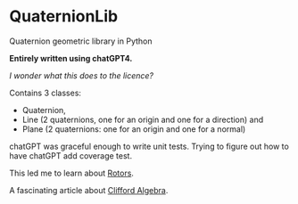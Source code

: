 # QuaternionLib
Quaternion geometric library in Python

**Entirely written using chatGPT4.**

_I wonder what this does to the licence?_

Contains 3 classes:
- Quaternion,
- Line (2 quaternions, one for an origin and one for a direction) and
- Plane (2 quaternions: one for an origin and one for a normal)

chatGPT was graceful enough to write unit tests.
Trying to figure out how to have chatGPT add coverage test.

This led me to learn about [Rotors](https://en.wikipedia.org/wiki/Rotor_(mathematics)).

A fascinating article about [Clifford Algebra](https://slehar.wordpress.com/2014/03/18/clifford-algebra-a-visual-introduction/).
